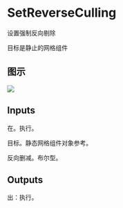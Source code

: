 # SetReverseCulling

设置强制反向剔除

目标是静止的网格组件

## 图示

![]($-20221218-20371715.png)

## Inputs

在。执行。

目标。静态网格组件对象参考。

反向删减。布尔型。  

## Outputs

出：执行。
